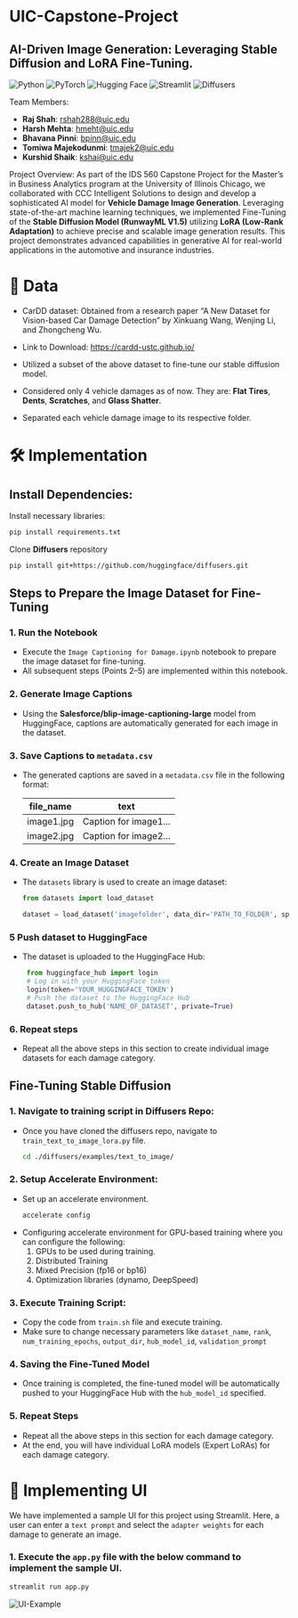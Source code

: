 # UIC-Capstone-Project
## AI-Driven Image Generation: Leveraging Stable Diffusion and LoRA Fine-Tuning.
![Python](https://img.shields.io/badge/-Python-blue?style=flat&logo=python&logoColor=white)
![PyTorch](https://img.shields.io/badge/-PyTorch-red?style=flat&logo=pytorch&logoColor=white)
![Hugging Face](https://img.shields.io/badge/-Hugging%20Face-FFD54F?style=flat&logo=huggingface&logoColor=black)
![Streamlit](https://img.shields.io/badge/-Streamlit-FF4B4B?style=flat&logo=streamlit&logoColor=white)
![Diffusers](https://img.shields.io/badge/-Diffusers-0096FF?style=flat&logo=huggingface&logoColor=white)

Team Members: 
- **Raj Shah**: rshah288@uic.edu
- **Harsh Mehta**: hmeht@uic.edu
- **Bhavana Pinni**: bpinn@uic.edu
- **Tomiwa Majekodunmi**: tmajek2@uic.edu
- **Kurshid Shaik**: kshai@uic.edu

Project Overview:
As part of the IDS 560 Capstone Project for the Master’s in Business Analytics program at the University of Illinois Chicago, we collaborated with CCC Intelligent Solutions to design and develop a sophisticated AI model for **Vehicle Damage Image Generation**. Leveraging state-of-the-art machine learning techniques, we implemented Fine-Tuning of the **Stable Diffusion Model (RunwayML V1.5)** utilizing **LoRA (Low-Rank Adaptation)** to achieve precise and scalable image generation results. This project demonstrates advanced capabilities in generative AI for real-world applications in the automotive and insurance industries.

# 📂 Data
- CarDD dataset: Obtained from a research paper “A New Dataset for Vision-based Car Damage Detection” by Xinkuang Wang, Wenjing Li, and Zhongcheng Wu. 
- Link to Download: https://cardd-ustc.github.io/

- Utilized a subset of the above dataset to fine-tune our stable diffusion model.
- Considered only 4 vehicle damages as of now. They are: **Flat Tires**, **Dents**, **Scratches**, and **Glass Shatter**.
- Separated each vehicle damage image to its respective folder.



# 🛠 Implementation

## Install Dependencies:

   Install necessary libraries:
   ```bash
   pip install requirements.txt
   ```

   Clone **Diffusers** repository
   ```bash
   pip install git+https://github.com/huggingface/diffusers.git
   ```
## Steps to Prepare the Image Dataset for Fine-Tuning

### 1. Run the Notebook
- Execute the `Image Captioning for Damage.ipynb` notebook to prepare the image dataset for fine-tuning.  
- All subsequent steps (Points 2–5) are implemented within this notebook.

### 2. Generate Image Captions
- Using the **Salesforce/blip-image-captioning-large** model from HuggingFace, captions are automatically generated for each image in the dataset.

### 3. Save Captions to `metadata.csv`
- The generated captions are saved in a `metadata.csv` file in the following format:

  | file_name    | text                      |
  |--------------|------------------------------|
  | image1.jpg   | Caption for image1...        |
  | image2.jpg   | Caption for image2...        |

### 4. Create an Image Dataset
- The `datasets` library is used to create an image dataset:

  ```python
  from datasets import load_dataset

  dataset = load_dataset('imagefolder', data_dir='PATH_TO_FOLDER', split='train')
  ```
### 5 Push dataset to HuggingFace
- The dataset is uploaded to the HuggingFace Hub:
  ```python
   from huggingface_hub import login
   # Log in with your HuggingFace token
   login(token='YOUR_HUGGINGFACE_TOKEN')
   # Push the dataset to the HuggingFace Hub
   dataset.push_to_hub('NAME_OF_DATASET', private=True)
  ```
### 6. Repeat steps
- Repeat all the above steps in this section to create individual image datasets for each damage category.

## Fine-Tuning Stable Diffusion

### 1. Navigate to training script in Diffusers Repo:
- Once you have cloned the diffusers repo, navigate to `train_text_to_image_lora.py` file.
  ```bash
  cd ./diffusers/examples/text_to_image/
  ```
### 2. Setup Accelerate Environment:
- Set up an accelerate environment.
  ```bash
  accelerate config
  ```
- Configuring accelerate environment for GPU-based training where you can configure the following:
     1) GPUs to be used during training.
     2) Distributed Training
     3) Mixed Precision (fp16 or bp16)
     4) Optimization libraries (dynamo, DeepSpeed)
### 3. Execute Training Script:
- Copy the code from `train.sh` file and execute training.
- Make sure to change necessary parameters like `dataset_name`, `rank`, `num_training_epochs`, `output_dir`, `hub_model_id`, `validation_prompt`

### 4. Saving the Fine-Tuned Model
- Once training is completed, the fine-tuned model will be automatically pushed to your HuggingFace Hub with the `hub_model_id` specified.

### 5. Repeat Steps
- Repeat all the above steps in this section for each damage category.
- At the end, you will have individual LoRA models (Expert LoRAs) for each damage category.


# 🚀 Implementing UI

We have implemented a sample UI for this project using Streamlit. 
Here, a user can enter a `text prompt` and select the `adapter weights` for each damage to generate an image.

### 1. Execute the `app.py` file with the below command to implement the sample UI.
```bash
streamlit run app.py
```

![UI-Example](https://github.com/user-attachments/assets/ae73d809-4732-4ba8-8556-8a0bb3b82f78)



    



     
   

